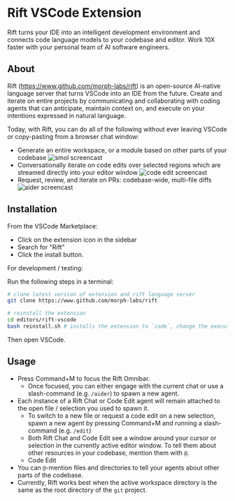 # Rift VSCode Extension

Rift turns your IDE into an intelligent development environment and connects code language models to your codebase and editor. Work 10X faster with your personal team of AI software engineers.

## About

Rift (https://www.github.com/morph-labs/rift) is an open-source AI-native language server that turns VSCode into an IDE from the future. Create and iterate on entire projects by communicating and collaborating with coding agents that can anticipate, maintain context on, and execute on your intentions expressed in natural language.

Today, with Rift, you can do all of the following without ever leaving VSCode or copy-pasting from a browser chat window:

- Generate an entire workspace, or a module based on other parts of your codebase
  ![smol screencast](https://github.com/morph-labs/rift/blob/main/assets/smol.gif?raw=true)
- Conversationally iterate on code edits over selected regions which are streamed directly into your editor window
  ![code edit screencast](https://github.com/morph-labs/rift/blob/main/assets/code-edit.gif?raw=true)
- Request, review, and iterate on PRs: codebase-wide, multi-file diffs
  ![aider screencast](https://github.com/morph-labs/rift/blob/main/assets/aider.gif?raw=true)

## Installation

From the VSCode Marketplace:

- Click on the extension icon in the sidebar
- Search for "Rift"
- Click the install button.

For development / testing:

Run the following steps in a terminal:

```bash
# clone latest version of extension and rift language server
git clone https://www.github.com/morph-labs/rift

# reinstall the extension
cd editors/rift-vscode
bash reinstall.sh # installs the extension to `code`, change the executable as needed
```

Then open VSCode.

## Usage

- Press Command+M to focus the Rift Omnibar.
  - Once focused, you can either engage with the current chat or use a slash-command (e.g. `/aider`) to spawn a new agent.
- Each instance of a Rift Chat or Code Edit agent will remain attached to the open file / selection you used to spawn it.
  - To switch to a new file or request a code edit on a new selection, spawn a new agent by pressing Command+M and running a slash-command (e.g. `/edit`)
  - Both Rift Chat and Code Edit see a window around your cursor or selection in the currently active editor window. To tell them about other resources in your codebase, mention them with `@`.
  - Code Edit
- You can `@`-mention files and directories to tell your agents about other parts of the codebase.
- Currently, Rift works best when the active workspace directory is the same as the root directory of the `git` project.
